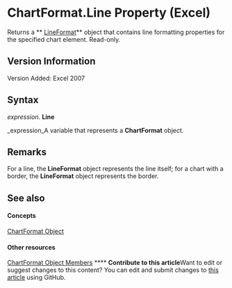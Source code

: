 
# ChartFormat.Line Property (Excel)

Returns a  ** [LineFormat](13eca34b-adf7-ddd3-8c73-cc8b508c624a.md)** object that contains line formatting properties for the specified chart element. Read-only.


## Version Information

Version Added: Excel 2007 


## Syntax

 _expression_. **Line**

 _expression_A variable that represents a  **ChartFormat** object.


## Remarks

For a line, the  **LineFormat** object represents the line itself; for a chart with a border, the **LineFormat** object represents the border.


## See also


#### Concepts


 [ChartFormat Object](edac71b7-ed38-6658-2cbf-6493dc1ad3ed.md)
#### Other resources


 [ChartFormat Object Members](d06de08a-72d0-46d3-e06a-86e432a9a334.md)
****   **Contribute to this article**Want to edit or suggest changes to this content? You can edit and submit changes to  [this article](https://github.com/jhershey00/VBA_Excel_Test/OpenXMLCon/articles/777defcb-2b8a-8b4b-4282-eea5c9a65b1c.md) using GitHub.

